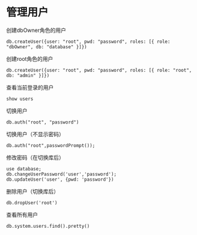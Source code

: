 # 管理用户

创建dbOwner角色的用户

```纯文本
db.createUser({user: "root", pwd: "password", roles: [{ role: "dbOwner", db: "database" }]})
```

创建root角色的用户

```纯文本
db.createUser({user: "root", pwd: "password", roles: [{ role: "root", db: "admin" }]})
```

查看当前登录的用户

```纯文本
show users
```

切换用户

```纯文本
db.auth("root", "password")
```

切换用户（不显示密码）

```纯文本
db.auth("root",passwordPrompt());
```

修改密码（在切换库后）

```纯文本
use database;
db.changeUserPassword('user','password');
db.updateUser('user', {pwd: 'password'})
```

删除用户（切换库后）

```纯文本
db.dropUser('root')
```

查看所有用户

```纯文本
db.system.users.find().pretty()
```

